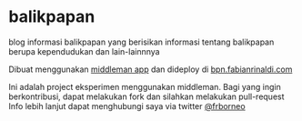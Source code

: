 # balikpapan
blog informasi balikpapan yang berisikan informasi tentang balikpapan berupa kependudukan dan lain-lainnnya

Dibuat menggunakan [middleman app](https://middlemanapp.com) dan dideploy di [bpn.fabianrinaldi.com](http://bpn.fabianrinaldi.com)

Ini adalah project eksperimen menggunakan middleman. Bagi yang ingin berkontribusi, dapat melakukan fork dan silahkan melakukan pull-request
Info lebih lanjut dapat menghubungi saya via twitter [@frborneo](https://twitter.com/frborneo)
